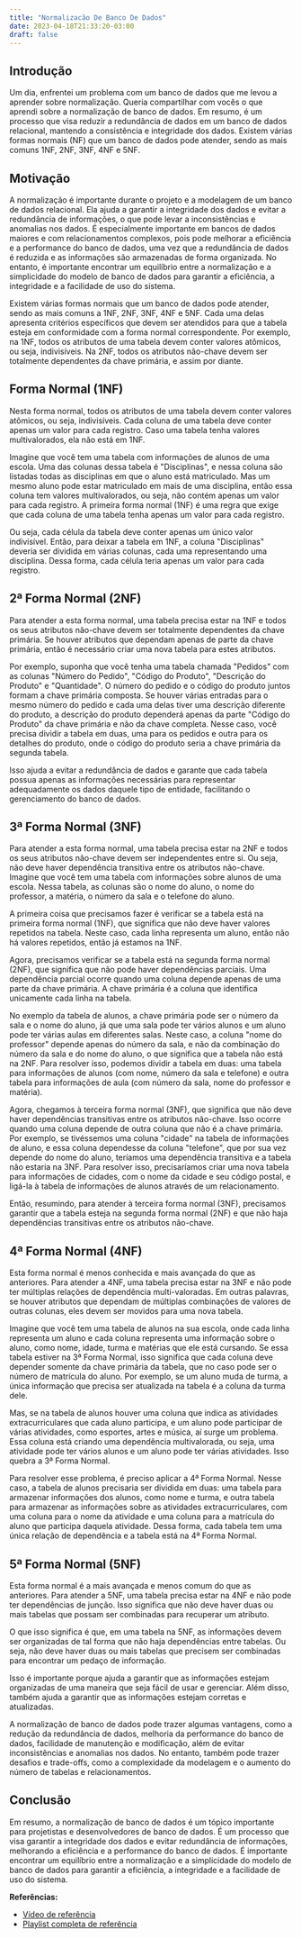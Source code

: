 ```yaml
---
title: "Normalizacão De Banco De Dados"
date: 2023-04-18T21:33:20-03:00
draft: false
---
```


## Introdução
Um dia, enfrentei um problema com um banco de dados que me levou a aprender sobre normalização. Queria compartilhar com vocês o que aprendi sobre a normalização de banco de dados. Em resumo, é um processo que visa reduzir a redundância de dados em um banco de dados relacional, mantendo a consistência e integridade dos dados. Existem várias formas normais (NF) que um banco de dados pode atender, sendo as mais comuns 1NF, 2NF, 3NF, 4NF e 5NF.

## Motivação

A normalização é importante durante o projeto e a modelagem de um banco de dados relacional. Ela ajuda a garantir a integridade dos dados e evitar a redundância de informações, o que pode levar a inconsistências e anomalias nos dados. É especialmente importante em bancos de dados maiores e com relacionamentos complexos, pois pode melhorar a eficiência e a performance do banco de dados, uma vez que a redundância de dados é reduzida e as informações são armazenadas de forma organizada. No entanto, é importante encontrar um equilíbrio entre a normalização e a simplicidade do modelo de banco de dados para garantir a eficiência, a integridade e a facilidade de uso do sistema.

Existem várias formas normais que um banco de dados pode atender, sendo as mais comuns a 1NF, 2NF, 3NF, 4NF e 5NF. Cada uma delas apresenta critérios específicos que devem ser atendidos para que a tabela esteja em conformidade com a forma normal correspondente. Por exemplo, na 1NF, todos os atributos de uma tabela devem conter valores atômicos, ou seja, indivisíveis. Na 2NF, todos os atributos não-chave devem ser totalmente dependentes da chave primária, e assim por diante.

## Forma Normal (1NF)

Nesta forma normal, todos os atributos de uma tabela devem conter valores atômicos, ou seja, indivisíveis. Cada coluna de uma tabela deve conter apenas um valor para cada registro. Caso uma tabela tenha valores multivalorados, ela não está em 1NF.

Imagine que você tem uma tabela com informações de alunos de uma escola. Uma das colunas dessa tabela é "Disciplinas", e nessa coluna são listadas todas as disciplinas em que o aluno está matriculado. Mas um mesmo aluno pode estar matriculado em mais de uma disciplina, então essa coluna tem valores multivalorados, ou seja, não contém apenas um valor para cada registro. A primeira forma normal (1NF) é uma regra que exige que cada coluna de uma tabela tenha apenas um valor para cada registro.

Ou seja, cada célula da tabela deve conter apenas um único valor indivisível. Então, para deixar a tabela em 1NF, a coluna "Disciplinas" deveria ser dividida em várias colunas, cada uma representando uma disciplina. Dessa forma, cada célula teria apenas um valor para cada registro.

## 2ª Forma Normal (2NF)

Para atender a esta forma normal, uma tabela precisa estar na 1NF e todos os seus atributos não-chave devem ser totalmente dependentes da chave primária. Se houver atributos que dependam apenas de parte da chave primária, então é necessário criar uma nova tabela para estes atributos.

Por exemplo, suponha que você tenha uma tabela chamada "Pedidos" com as colunas "Número do Pedido", "Código do Produto", "Descrição do Produto" e "Quantidade". O número do pedido e o código do produto juntos formam a chave primária composta. Se houver várias entradas para o mesmo número do pedido e cada uma delas tiver uma descrição diferente do produto, a descrição do produto dependerá apenas da parte "Código do Produto" da chave primária e não da chave completa. Nesse caso, você precisa dividir a tabela em duas, uma para os pedidos e outra para os detalhes do produto, onde o código do produto seria a chave primária da segunda tabela.

Isso ajuda a evitar a redundância de dados e garante que cada tabela possua apenas as informações necessárias para representar adequadamente os dados daquele tipo de entidade, facilitando o gerenciamento do banco de dados.

## 3ª Forma Normal (3NF)

Para atender a esta forma normal, uma tabela precisa estar na 2NF e todos os seus atributos não-chave devem ser independentes entre si. Ou seja, não deve haver dependência transitiva entre os atributos não-chave. Imagine que você tem uma tabela com informações sobre alunos de uma escola. Nessa tabela, as colunas são o nome do aluno, o nome do professor, a matéria, o número da sala e o telefone do aluno.

A primeira coisa que precisamos fazer é verificar se a tabela está na primeira forma normal (1NF), que significa que não deve haver valores repetidos na tabela. Neste caso, cada linha representa um aluno, então não há valores repetidos, então já estamos na 1NF.

Agora, precisamos verificar se a tabela está na segunda forma normal (2NF), que significa que não pode haver dependências parciais. Uma dependência parcial ocorre quando uma coluna depende apenas de uma parte da chave primária. A chave primária é a coluna que identifica unicamente cada linha na tabela.

No exemplo da tabela de alunos, a chave primária pode ser o número da sala e o nome do aluno, já que uma sala pode ter vários alunos e um aluno pode ter várias aulas em diferentes salas. Neste caso, a coluna "nome do professor" depende apenas do número da sala, e não da combinação do número da sala e do nome do aluno, o que significa que a tabela não está na 2NF. Para resolver isso, podemos dividir a tabela em duas: uma tabela para informações de alunos (com nome, número da sala e telefone) e outra tabela para informações de aula (com número da sala, nome do professor e matéria).

Agora, chegamos à terceira forma normal (3NF), que significa que não deve haver dependências transitivas entre os atributos não-chave. Isso ocorre quando uma coluna depende de outra coluna que não é a chave primária. Por exemplo, se tivéssemos uma coluna "cidade" na tabela de informações de aluno, e essa coluna dependesse da coluna "telefone", que por sua vez depende do nome do aluno, teríamos uma dependência transitiva e a tabela não estaria na 3NF. Para resolver isso, precisaríamos criar uma nova tabela para informações de cidades, com o nome da cidade e seu código postal, e ligá-la à tabela de informações de alunos através de um relacionamento.

Então, resumindo, para atender à terceira forma normal (3NF), precisamos garantir que a tabela esteja na segunda forma normal (2NF) e que não haja dependências transitivas entre os atributos não-chave.

## 4ª Forma Normal (4NF)

Esta forma normal é menos conhecida e mais avançada do que as anteriores. Para atender a 4NF, uma tabela precisa estar na 3NF e não pode ter múltiplas relações de dependência multi-valoradas. Em outras palavras, se houver atributos que dependam de múltiplas combinações de valores de outras colunas, eles devem ser movidos para uma nova tabela.

Imagine que você tem uma tabela de alunos na sua escola, onde cada linha representa um aluno e cada coluna representa uma informação sobre o aluno, como nome, idade, turma e matérias que ele está cursando. Se essa tabela estiver na 3ª Forma Normal, isso significa que cada coluna deve depender somente da chave primária da tabela, que no caso pode ser o número de matrícula do aluno. Por exemplo, se um aluno muda de turma, a única informação que precisa ser atualizada na tabela é a coluna da turma dele.

Mas, se na tabela de alunos houver uma coluna que indica as atividades extracurriculares que cada aluno participa, e um aluno pode participar de várias atividades, como esportes, artes e música, aí surge um problema. Essa coluna está criando uma dependência multivalorada, ou seja, uma atividade pode ter vários alunos e um aluno pode ter várias atividades. Isso quebra a 3ª Forma Normal.

Para resolver esse problema, é preciso aplicar a 4ª Forma Normal. Nesse caso, a tabela de alunos precisaria ser dividida em duas: uma tabela para armazenar informações dos alunos, como nome e turma, e outra tabela para armazenar as informações sobre as atividades extracurriculares, com uma coluna para o nome da atividade e uma coluna para a matrícula do aluno que participa daquela atividade. Dessa forma, cada tabela tem uma única relação de dependência e a tabela está na 4ª Forma Normal.

## 5ª Forma Normal (5NF)

Esta forma normal é a mais avançada e menos comum do que as anteriores. Para atender a 5NF, uma tabela precisa estar na 4NF e não pode ter dependências de junção. Isso significa que não deve haver duas ou mais tabelas que possam ser combinadas para recuperar um atributo.

O que isso significa é que, em uma tabela na 5NF, as informações devem ser organizadas de tal forma que não haja dependências entre tabelas. Ou seja, não deve haver duas ou mais tabelas que precisem ser combinadas para encontrar um pedaço de informação.

Isso é importante porque ajuda a garantir que as informações estejam organizadas de uma maneira que seja fácil de usar e gerenciar. Além disso, também ajuda a garantir que as informações estejam corretas e atualizadas.

A normalização de banco de dados pode trazer algumas vantagens, como a redução da redundância de dados, melhoria da performance do banco de dados, facilidade de manutenção e modificação, além de evitar inconsistências e anomalias nos dados. No entanto, também pode trazer desafios e trade-offs, como a complexidade da modelagem e o aumento do número de tabelas e relacionamentos.

## Conclusão

Em resumo, a normalização de banco de dados é um tópico importante para projetistas e desenvolvedores de banco de dados. É um processo que visa garantir a integridade dos dados e evitar redundância de informações, melhorando a eficiência e a performance do banco de dados. É importante encontrar um equilíbrio entre a normalização e a simplicidade do modelo de banco de dados para garantir a eficiência, a integridade e a facilidade de uso do sistema.

**Referências:**
- [Vídeo de referência](https://www.youtube.com/watch?v=GFQaEYEc8_8)
- [Playlist completa de referência](https://www.youtube.com/playlist?list=PLNITTkCQVxeXryTQvY0JBWTyN9ynxxPH8)
